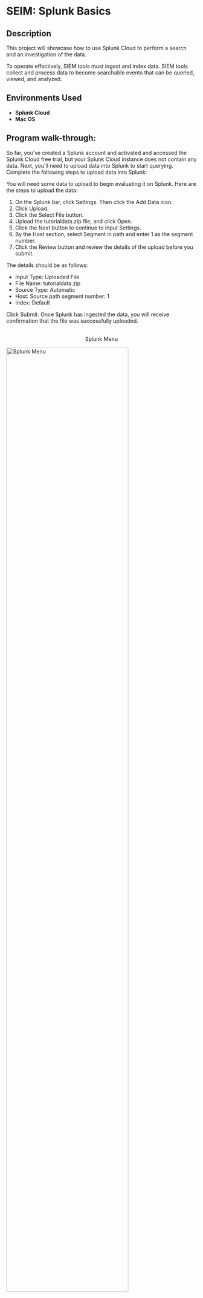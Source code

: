<h1>SEIM: Splunk Basics</h1>

<h2>Description</h2>
This project will showcase how to use Splunk Cloud to perform a search and an investigation of the data.

To operate effectively, SIEM tools must ingest and index data. SIEM tools collect and process data to become searchable events that can be queried, viewed, and analyzed.
<br/>
<h2>Environments Used </h2>

- <b>Splunk Cloud</b>
- <b>Mac OS</b>

<h2>Program walk-through:</h2>
<p>
So far, you've created a Splunk account and activated and accessed the Splunk Cloud free trial, but your Splunk Cloud instance does not contain any data. Next, you'll need to upload data into Splunk to start querying. Complete the following steps to upload data into Splunk:
</p>
<p>
You will need some data to upload to begin evaluating it on Splunk. Here are the steps to upload the data:
</p>
<ol>
  <li>On the Splunk bar, click Settings. Then click the Add Data icon.</li>
  <li>Click Upload.</li>
  <li>Click the Select File button.</li>
  <li>Upload the tutorialdata.zip file, and click Open.</li>
  <li>Click the Next button to continue to Input Settings.</li>
  <li>By the Host section, select Segment in path and enter 1 as the segment number.</li>
  <li>Click the Review button and review the details of the upload before you submit.</li>
</ol>
The details should be as follows:</p> 
<ul>
  <li>Input Type: Uploaded File</li>
  <li>File Name: tutorialdata.zip</li>
  <li>Source Type: Automatic</li>
  <li>Host: Source path segment number: 1</li>
  <li>Index: Default</li>
</ul>
Click Submit. Once Splunk has ingested the data, you will receive confirmation that the file was successfully uploaded.
<br/>
<br>
<p align="center">Splunk Menu</p>
<img src="https://imgur.com/gvYfeg4.png" align="center" height="80%" width="80%" alt="Splunk Menu"/>
<br/>
<p>
Now that you've uploaded the data into Splunk, perform your first query to confirm that the data has been ingested, indexed, and is searchable. Follow these steps to perform a query:
<ol>
<li>Navigate to Splunk Home. (To return to Splunk Home, click the Splunk Cloud logo on the Splunk Cloud page.)</li>
<li>lick Search & Reporting. You may close any pop-ups that appear.</li>
<li>In the search bar,  enter your search query: index=main This search term specifies the index. An index is a repository for data. Here, the index is a single dataset containing events from an index named main.</li>
<li>Select All Time from the time range dropdown to search for all the events across all time.</li>
<li>Click the search button. Note that the search button is represented by the magnifying glass icon. Your search should retrieve thousands of events.</li>
</ol>
</p>
<br>
<p align="center">Splunk Basic Search</p>
<img src="https://imgur.com/Bqb4T09.png" align="center" height="80%" width="80%" alt="Splunk Basic Search"/>
<p>Pro tip: It's a best practice to use short time ranges in your searches because a shorter time range returns results faster and uses fewer resources. Adjust the time using the time range dropdown or by using time modifiers in your search.</p>
<br/>
<h2 align="center">Evaluate the fields</h2>
<p>When Splunk indexes data, it attaches fields to each event. These fields become part of the searchable index event data. This helps security analysts easily search for and find the specific data they need. Now that you've run your first query, examine the search results and the fields.
For each event, the fields are host, source, and sourcetype. Under SELECTED FIELDS, examine the same fields.</p>
<br>
<p align="center">Splunk Evaluation</p>
<img src="https://imgur.com/PCSQ3CQ.png" align="center" height="80%" width="80%" alt="Splunk Evaluation"/>
<br/>

<p>Examine the field values by clicking on the field under SELECTED FIELDS. You should observe the following:
<ul>
<li>host: The host field specifies the name of the network host from which the event originated. In this search, there are five hosts:
<li>mailsv - Buttercup Games' mail server. Examine events generated from this host.
<li>www1 - This is one of Buttercup Games' web applications.</li>
<li>www2 - This is one of Buttercup Games' web applications.</li>
<li>www3 - This is one of Buttercup Games' web applications.</li>
<li>vendor_sales - Information about Buttercup Games' retail sales.</li>
<li>source: The source field indicates the file name from which the event originates. You should identify eight sources. Notice /mailsv/secure.log, which is a log file that contains information related to authentication and authorization attempts on the mail server.</li>
<li>sourcetype: The sourcetype determines how data is formatted. You should observe three sourcetypes. Examine secure-2.</li>
</ul>
</p>
<br>
<h2 align="center">Narrow your search</h2>
<br>
<p>Because you've been tasked with exploring any failed SSH logins for the root account on the mail server, you'll need to narrow the search results for events from the mail server.
</p>
<p>
Under SELECTED FIELDS, click host and click mailsv.
Notice that a new term has been added to the search bar: index=main host=mailsv. The search results have narrowed to over 9000 events that are generated by the mail server.</p>

<br>
<h2 align="center">Search for a failed login for root</h2>
<br>
<p>Now that you've narrowed your search results to events generated by the mail server, continue to narrow the search to locate any failed SSH logins for the root account.</p>
<ol>
  <li>Clear the search bar.</li>
  <li>Enter index=main host=mailsv fail* root into the search bar. This search expands on the search from the previous task and searches for the keyword fail*. The wildcard tells Splunk to expand the search term to find other terms that contain the word fail such as failure, failed, etc. Lastly, the keyword root searches for any event that contains the term root.</li>
  <li>Click search.</li>
</ol>
<br>
<h2 align="center">Evaluate the search results</h2>
<br>
<p>Your search from the previous task should have retrieved search results for over 300 events. Navigate to other pages of the search results to observe the events not listed on the first page of the results.
</p>

<p>
Pro tip: Splunk highlights search terms in search results to make it easier to identify where the search terms appear in the data.
</p>
<br>
<ol>
<li>How many events are contained in the main index across all time? <b>109,864</b></li>
<li>Which identifies the name of a network device or system from which an event originates? <b>Host</b></li>
<li>Which of the following hosts used by Buttercup Games contains log information relevant to financial transactions? <b>vendor_sales</b></li>
<li>How many failed SSH logins are there for the root account on the mail server? <b>346</b></li>
</ol>
<br>
<h2 align="center">Key takeaways</h2>
<br>
<p>In this activity, you used Splunk Cloud to perform a search and investigation. Using Splunk Cloud, you were able to:
</p>
<ul>
<li>Upload sample log data</li>
<li>Search through indexed data</li>
<li>Evaluate search results</li>
<li>Identify different data sources </li>
<li>Locate failed SSH login(s) for the root account</li>
</ul>
</p>
<p>Thank you for going through this tutorial with me. Now it is your turn to upload data to Splunk and make your investigations.</p>

